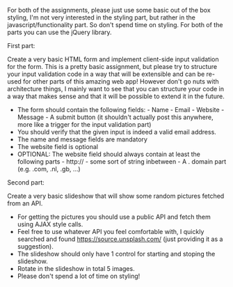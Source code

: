For both of the assignments, please just use some basic out of the box styling, I'm not very interested in the styling part, but rather in the javascript/functionality part.
So don't spend time on styling. For both of the parts you can use the jQuery library.

First part:

Create a very basic HTML form and implement client-side input validation for the form.
This is a pretty basic assignment, but please try to structure your input validation code in a way that will be extensible and can be re-used for other parts of this amazing web app!
However don't go nuts with architecture things, I mainly want to see that you can structure your code in a way that makes sense and that it will be possible to extend it in the future.
  - The form should contain the following fields:
		- Name
		- Email
		- Website
		- Message
		- A submit button (it shouldn't actually post this anywhere, more like a trigger for the input validation part)
  - You should verify that the given input is indeed a valid email address.
  - The name and message fields are mandatory
  - The website field is optional
  - OPTIONAL: The website field should always contain at least the following parts
		- http://
		- some sort of string inbetween
		- A . domain part (e.g. .com, .nl, .gb, ...)

Second part:

Create a very basic slideshow that will show some random pictures fetched from an API.
 - For getting the pictures you should use a public API and fetch them using AJAX style calls.
 - Feel free to use whatever API you feel comfortable with, I quickly searched and found https://source.unsplash.com/ (just providing it as a suggestion).
 - The slideshow should only have 1 control for starting and stoping the slideshow.
 - Rotate in the slideshow in total 5 images.
 - Please don't spend a lot of time on styling!



